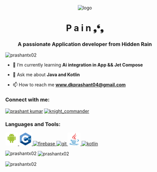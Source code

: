 <p align = "center">
<img src="https://static1.cbrimages.com/wordpress/wp-content/uploads/2021/10/pain-six-paths-from-naruto.jpg" alt="logo" height="350" >
</p>

<h1 align="center">P a i n ❟❛❟</h1>
<h3 align="center">A passionate Application developer from Hidden Rain</h3>


<p align="left"> <img src="https://komarev.com/ghpvc/?username=prashantx02&label=Profile%20views&color=0e75b6&style=flat" alt="prashantx02" /> </p>

- 🌱 I’m currently learning **Ai integration in App && Jet Compose**

- 💬 Ask me about **Java and Kotlin**

- 📫 How to reach me **www.dkprashant04@gmail.com**

<h3 align="left">Connect with me:</h3>
<p align="left">
<a href="https://linkedin.com/in/prashant kumar" target="blank"><img align="center" src="https://raw.githubusercontent.com/rahuldkjain/github-profile-readme-generator/master/src/images/icons/Social/linked-in-alt.svg" alt="prashant kumar" height="30" width="40" /></a>
<a href="https://www.leetcode.com/knight_commander" target="blank"><img align="center" src="https://raw.githubusercontent.com/rahuldkjain/github-profile-readme-generator/master/src/images/icons/Social/leet-code.svg" alt="knight_commander" height="30" width="40" /></a>
</p>

<h3 align="left">Languages and Tools:</h3>
<p align="left"> <a href="https://developer.android.com" target="_blank" rel="noreferrer"> <img src="https://raw.githubusercontent.com/devicons/devicon/master/icons/android/android-original-wordmark.svg" alt="android" width="40" height="40"/> </a> <a href="https://www.w3schools.com/cpp/" target="_blank" rel="noreferrer"> <img src="https://raw.githubusercontent.com/devicons/devicon/master/icons/cplusplus/cplusplus-original.svg" alt="cplusplus" width="40" height="40"/> </a> <a href="https://firebase.google.com/" target="_blank" rel="noreferrer"> <img src="https://www.vectorlogo.zone/logos/firebase/firebase-icon.svg" alt="firebase" width="40" height="40"/> </a> <a href="https://git-scm.com/" target="_blank" rel="noreferrer"> <img src="https://www.vectorlogo.zone/logos/git-scm/git-scm-icon.svg" alt="git" width="40" height="40"/> </a> <a href="https://www.java.com" target="_blank" rel="noreferrer"> <img src="https://raw.githubusercontent.com/devicons/devicon/master/icons/java/java-original.svg" alt="java" width="40" height="40"/> </a> <a href="https://kotlinlang.org" target="_blank" rel="noreferrer"> <img src="https://www.vectorlogo.zone/logos/kotlinlang/kotlinlang-icon.svg" alt="kotlin" width="40" height="40"/> </a> </p>

<p><img align="left" src="https://github-readme-stats.vercel.app/api/top-langs?username=prashantx02&show_icons=true&locale=en&layout=compact" alt="prashantx02" /></p>

<p>&nbsp;<img align="center" src="https://github-readme-stats.vercel.app/api?username=prashantx02&show_icons=true&locale=en" alt="prashantx02" /></p>

<p><img align="center" src="https://github-readme-streak-stats.herokuapp.com/?user=prashantx02&" alt="prashantx02" /></p>

